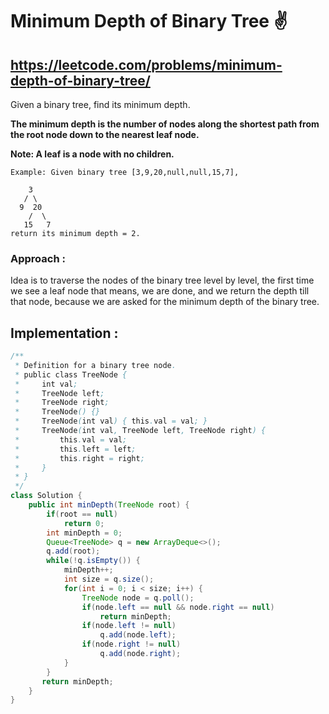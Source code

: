 # Minimum Depth of Binary Tree ✌️
## https://leetcode.com/problems/minimum-depth-of-binary-tree/
Given a binary tree, find its minimum depth.

**The minimum depth is the number of nodes along the shortest path from the root node down to the nearest leaf node.**

**Note: A leaf is a node with no children.**
```
Example: Given binary tree [3,9,20,null,null,15,7],

    3
   / \
  9  20
    /  \
   15   7
return its minimum depth = 2.
```

### Approach : 
Idea is to traverse the nodes of the binary tree level by level, the first time we see a leaf node that means, we are done, and we return the depth till that node, because we are asked for the minimum depth of the binary tree.

## Implementation :

```java
/**
 * Definition for a binary tree node.
 * public class TreeNode {
 *     int val;
 *     TreeNode left;
 *     TreeNode right;
 *     TreeNode() {}
 *     TreeNode(int val) { this.val = val; }
 *     TreeNode(int val, TreeNode left, TreeNode right) {
 *         this.val = val;
 *         this.left = left;
 *         this.right = right;
 *     }
 * }
 */
class Solution {
    public int minDepth(TreeNode root) {
        if(root == null)
            return 0;
        int minDepth = 0;
        Queue<TreeNode> q = new ArrayDeque<>();
        q.add(root);
        while(!q.isEmpty()) {
            minDepth++;
            int size = q.size();
            for(int i = 0; i < size; i++) {
                TreeNode node = q.poll();
                if(node.left == null && node.right == null)
                    return minDepth;
                if(node.left != null)
                    q.add(node.left);
                if(node.right != null)
                    q.add(node.right);
            }
        }
       return minDepth; 
    }
}
```


